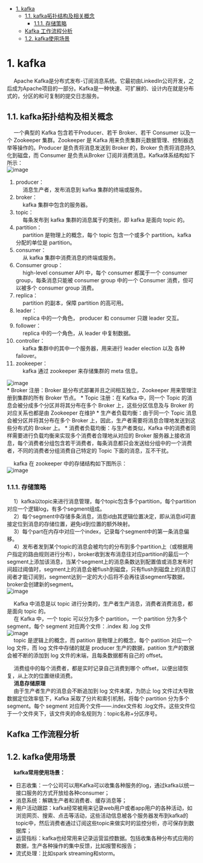 <!-- TOC -->

- [1. kafka](#1-kafka)
    - [1.1. kafka拓扑结构及相关概念](#11-kafka拓扑结构及相关概念)
        - [1.1.1. 存储策略](#111-存储策略)
    - [Kafka 工作流程分析](#kafka-工作流程分析)
    - [1.2. kafka使用场景](#12-kafka使用场景)

<!-- /TOC -->

# 1. kafka
&emsp; Apache Kafka是分布式发布-订阅消息系统。它最初由LinkedIn公司开发，之后成为Apache项目的一部分。Kafka是一种快速、可扩展的、设计内在就是分布式的，分区的和可复制的提交日志服务。  

## 1.1. kafka拓扑结构及相关概念  
&emsp; 一个典型的 Kafka 包含若干Producer、若干 Broker、若干 Consumer 以及一个 Zookeeper 集群。Zookeeper 是 Kafka 用来负责集群元数据管理、控制器选举等操作的。Producer 是负责将消息发送到 Broker 的，Broker 负责将消息持久化到磁盘，而 Consumer 是负责从Broker 订阅并消费消息。Kafka体系结构如下所示：  
![image](https://gitee.com/wt1814/pic-host/raw/master/images/microService/mq/kafka/kafka-3.png)  
<!-- 
![image](https://gitee.com/wt1814/pic-host/raw/master/images/microService/mq/kafka/kafka-1.png)  
--> 
1. producer：  
&emsp; 消息生产者，发布消息到 kafka 集群的终端或服务。  
2. broker：  
&emsp; kafka 集群中包含的服务器。
3. topic：  
&emsp; 每条发布到 kafka 集群的消息属于的类别，即 kafka 是面向 topic 的。  
4. partition：  
&emsp; partition 是物理上的概念，每个 topic 包含一个或多个 partition。kafka 分配的单位是 partition。  
5. consumer：  
&emsp; 从 kafka 集群中消费消息的终端或服务。  
6. Consumer group：  
&emsp; high-level consumer API 中，每个 consumer 都属于一个 consumer group，每条消息只能被 consumer group 中的一个 Consumer 消费，但可以被多个 consumer group 消费。  
7. replica：  
&emsp; partition 的副本，保障 partition 的高可用。  
8. leader：  
&emsp; replica 中的一个角色， producer 和 consumer 只跟 leader 交互。  
9. follower：  
&emsp; replica 中的一个角色，从 leader 中复制数据。  
10. controller：  
&emsp; kafka 集群中的其中一个服务器，用来进行 leader election 以及 各种 failover。  
11. zookeeper：  
&emsp; kafka 通过 zookeeper 来存储集群的 meta 信息。  

![image](https://gitee.com/wt1814/pic-host/raw/master/images/microService/mq/kafka/kafka-4.png)  
    * Broker 注册：Broker 是分布式部署并且之间相互独立，Zookeeper 用来管理注册到集群的所有 Broker 节点。
    * Topic 注册：在 Kafka 中，同一个 Topic 的消息会被分成多个分区并将其分布在多个 Broker 上，这些分区信息及与 Broker 的对应关系也都是由 Zookeeper 在维护
    * 生产者负载均衡：由于同一个 Topic 消息会被分区并将其分布在多个 Broker 上，因此，生产者需要将消息合理地发送到这些分布式的 Broker 上。
    * 消费者负载均衡：与生产者类似，Kafka 中的消费者同样需要进行负载均衡来实现多个消费者合理地从对应的 Broker 服务器上接收消息，每个消费者分组包含若干消费者，每条消息都只会发送给分组中的一个消费者，不同的消费者分组消费自己特定的 Topic 下面的消息，互不干扰。


&emsp; kafka 在 zookeeper 中的存储结构如下图所示：  
![image](https://gitee.com/wt1814/pic-host/raw/master/images/microService/mq/kafka/kafka-2.png)  

### 1.1.1. 存储策略  
&emsp; 1）kafka以topic来进行消息管理，每个topic包含多个partition，每个partition对应一个逻辑log，有多个segment组成。  
&emsp; 2）每个segment中存储多条消息，消息id由其逻辑位置决定，即从消息id可直接定位到消息的存储位置，避免id到位置的额外映射。  
&emsp; 3）每个part在内存中对应一个index，记录每个segment中的第一条消息偏移。  
&emsp; 4）发布者发到某个topic的消息会被均匀的分布到多个partition上（或根据用户指定的路由规则进行分布），broker收到发布消息往对应partition的最后一个segment上添加该消息，当某个segment上的消息条数达到配置值或消息发布时间超过阈值时，segment上的消息会被flush到磁盘，只有flush到磁盘上的消息订阅者才能订阅到，segment达到一定的大小后将不会再往该segment写数据，broker会创建新的segment。  
![image](https://gitee.com/wt1814/pic-host/raw/master/images/microService/mq/kafka/kafka-5.png)  

&emsp; Kafka 中消息是以 topic 进行分类的，生产者生产消息，消费者消费消息，都是面向 topic 的。  
&emsp; 在 Kafka 中，一个 topic 可以分为多个 partition，一个 partition 分为多个 segment，每个 segment 对应两个文件：.index 和 .log 文件  
![image](https://gitee.com/wt1814/pic-host/raw/master/images/microService/mq/kafka/kafka-6.png)  
&emsp; topic 是逻辑上的概念，而 patition 是物理上的概念，每个 patition 对应一个 log 文件，而 log 文件中存储的就是 producer 生产的数据，patition 生产的数据会被不断的添加到 log 文件的末端，且每条数据都有自己的 offset。  

&emsp; 消费组中的每个消费者，都是实时记录自己消费到哪个 offset，以便出错恢复，从上次的位置继续消费。  
&emsp; **消息存储原理**  
&emsp; 由于生产者生产的消息会不断追加到 log 文件末尾，为防止 log 文件过大导致数据定位效率低下，Kafka 采取了分片和索引机制，将每个 partition 分为多个 segment。每个 segment 对应两个文件——.index文件和 .log文件。这些文件位于一个文件夹下，该文件夹的命名规则为：topic名称+分区序号。  
 
<!-- 
https://mp.weixin.qq.com/s/nSa2CPjbMFdOsYB2Dt0kYg
-->

## Kafka 工作流程分析  
<!-- 
https://blog.csdn.net/BeiisBei/article/details/108599723

https://mp.weixin.qq.com/s/OB-ZVy70vHClCtep43gr_A

https://mp.weixin.qq.com/s/ITLN-DHxYc5w6qrlFD8HWQ
-->


## 1.2. kafka使用场景  
&emsp; **kafka常用使用场景：**  

* 日志收集：一个公司可以用Kafka可以收集各种服务的log，通过kafka以统一接口服务的方式开放给各种consumer；  
* 消息系统：解耦生产者和消费者、缓存消息等；  
* 用户活动跟踪：kafka经常被用来记录web用户或者app用户的各种活动，如浏览网页、搜索、点击等活动，这些活动信息被各个服务器发布到kafka的topic中，然后消费者通过订阅这些topic来做实时的监控分析，亦可保存到数据库；  
* 运营指标：kafka也经常用来记录运营监控数据。包括收集各种分布式应用的数据，生产各种操作的集中反馈，比如报警和报告；  
* 流式处理：比如spark streaming和storm。  







<!-- 

http://blog.51cto.com/littledevil

 Java人应该知道的SpringBoot For Kafka (上) 
https://mp.weixin.qq.com/s/2U2jSgA95-D0_N4HxwOnWA
 Java人应该知道的SpringBoot For Kafka (下) 
https://mp.weixin.qq.com/s/JB660Pgypr-PvkkdGOlhag

全网最通俗易懂的 Kafka 入门
https://mp.weixin.qq.com/s?__biz=Mzg2MjEwMjI1Mg==&mid=2247490770&idx=2&sn=1008bcdaed680ed1413e2ead6320bec0&chksm=ce0dab51f97a224771a468245ed4f99f338a51a97505f2e78790cc8a6360f4f22c5e4f07cca2&mpshare=1&scene=1&srcid=&sharer_sharetime=1575464964037&sharer_shareid=b256218ead787d58e0b58614a973d00d&key=e2a6a5ccea4b8ce41e290743b191d123754ef664941f31b9abdbdf28c289f875664f750548bc9da8bbbbabbeaa6a6d5fbb9efc00d2f33e693de36420dd87f9348fb89d058eb4d5ccbcfd806790431b8e&ascene=1&uin=MTE1MTYxNzY2MQ%3D%3D&devicetype=Windows+10&version=62070158&lang=zh_CN&exportkey=AQTbt4i1KPDzS6vieYS4x5I%3D&pass_ticket=UIzvXMBOSWKDgIz4M7cQoxQ548Mbvo9Oik9jB6kaYK60loRzg3FsHZUpAHYbC4%2By

-->

<!-- 
草捏子
Kafka中副本机制的设计和原理 
https://mp.weixin.qq.com/s/yIPIABpAzaHJvGoJ6pv0kg
Kafka 消费者的使用和原理 
https://mp.weixin.qq.com/s/cmDRWi2tmw0reHoUf5UriQs
Kafka中的再均衡 
https://mp.weixin.qq.com/s/UiSpj3WctvdcdXXAwjcI-Q

-->

<!-- 

小赵
Kafka系列第7篇：你必须要知道集群内部工作原理的一些事！
https://mp.weixin.qq.com/s/5uTiunLJZvNqly6xdMjbzw
-->